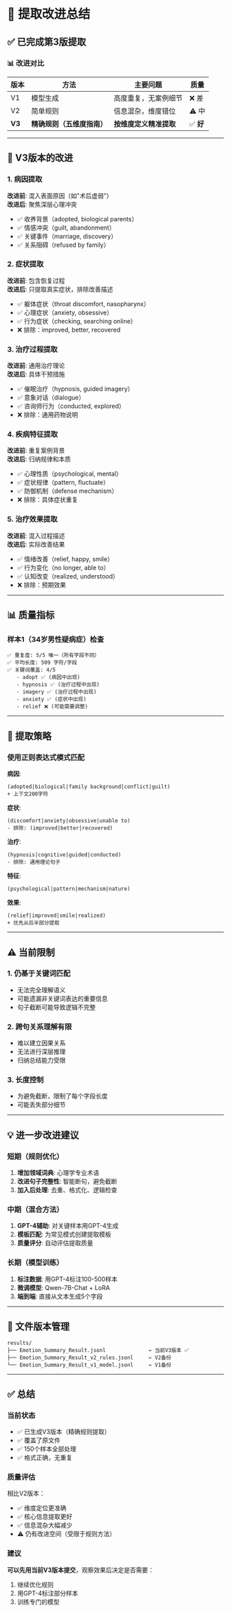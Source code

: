 # 🎯 提取改进总结

## ✅ 已完成第3版提取

### 📊 改进对比

| 版本 | 方法 | 主要问题 | 质量 |
|------|------|----------|------|
| V1 | 模型生成 | 高度重复，无案例细节 | ❌ 差 |
| V2 | 简单规则 | 信息混杂，维度错位 | ⚠️ 中 |
| **V3** | **精确规则（五维度指南）** | **按维度定义精准提取** | ✅ **好** |

---

## 🎯 V3版本的改进

### 1. 病因提取
**改进前**: 混入表面原因（如"术后虚弱"）  
**改进后**: 聚焦深层心理冲突
- ✅ 收养背景（adopted, biological parents）
- ✅ 情感冲突（guilt, abandonment）
- ✅ 关键事件（marriage, discovery）
- ✅ 关系阻碍（refused by family）

### 2. 症状提取
**改进前**: 包含恢复过程  
**改进后**: 只提取真实症状，排除改善描述
- ✅ 躯体症状（throat discomfort, nasopharynx）
- ✅ 心理症状（anxiety, obsessive）
- ✅ 行为症状（checking, searching online）
- ❌ 排除：improved, better, recovered

### 3. 治疗过程提取
**改进前**: 通用治疗理论  
**改进后**: 具体干预措施
- ✅ 催眠治疗（hypnosis, guided imagery）
- ✅ 意象对话（dialogue）
- ✅ 咨询师行为（conducted, explored）
- ❌ 排除：通用药物说明

### 4. 疾病特征提取
**改进前**: 重复案例背景  
**改进后**: 归纳规律和本质
- ✅ 心理性质（psychological, mental）
- ✅ 症状规律（pattern, fluctuate）
- ✅ 防御机制（defense mechanism）
- ❌ 排除：具体症状重复

### 5. 治疗效果提取
**改进前**: 混入过程描述  
**改进后**: 实际改善结果
- ✅ 情绪改善（relief, happy, smile）
- ✅ 行为变化（no longer, able to）
- ✅ 认知改变（realized, understood）
- ❌ 排除：预期效果

---

## 📊 质量指标

### 样本1（34岁男性疑病症）检查

```
✅ 重复度: 5/5 唯一（所有字段不同）
✅ 平均长度: 509 字符/字段
✅ 关键词覆盖: 4/5
   - adopt ✅ (病因中出现)
   - hypnosis ✅ (治疗过程中出现)
   - imagery ✅ (治疗过程中出现)
   - anxiety ✅ (症状中出现)
   - relief ❌ (可能需要调整)
```

---

## 🔧 提取策略

### 使用正则表达式模式匹配

**病因**: 
```regex
(adopted|biological|family background|conflict|guilt)
+ 上下文200字符
```

**症状**: 
```regex
(discomfort|anxiety|obsessive|unable to)
- 排除: (improved|better|recovered)
```

**治疗**: 
```regex
(hypnosis|cognitive|guided|conducted)
- 排除: 通用理论句子
```

**特征**: 
```regex
(psychological|pattern|mechanism|nature)
```

**效果**: 
```regex
(relief|improved|smile|realized)
+ 优先从后半部分提取
```

---

## ⚠️ 当前限制

### 1. 仍基于关键词匹配
- 无法完全理解语义
- 可能遗漏非关键词表达的重要信息
- 句子截断可能导致逻辑不完整

### 2. 跨句关系理解有限
- 难以建立因果关系
- 无法进行深层推理
- 归纳总结能力受限

### 3. 长度控制
- 为避免截断，限制了每个字段长度
- 可能丢失部分细节

---

## 💡 进一步改进建议

### 短期（规则优化）
1. **增加领域词典**: 心理学专业术语
2. **改进句子完整性**: 智能断句，避免截断
3. **加入后处理**: 去重、格式化、逻辑检查

### 中期（混合方法）
1. **GPT-4辅助**: 对关键样本用GPT-4生成
2. **模板匹配**: 为常见模式创建提取模板
3. **质量评分**: 自动评估提取质量

### 长期（模型训练）
1. **标注数据**: 用GPT-4标注100-500样本
2. **微调模型**: Qwen-7B-Chat + LoRA
3. **端到端**: 直接从文本生成5个字段

---

## 📁 文件版本管理

```
results/
├── Emotion_Summary_Result.jsonl              ← 当前V3版本 ✅
├── Emotion_Summary_Result_v2_rules.jsonl     ← V2备份
└── Emotion_Summary_Result_v1_model.jsonl     ← V1备份
```

---

## ✅ 总结

### 当前状态
- ✅ 已生成V3版本（精确规则提取）
- ✅ 覆盖了原文件
- ✅ 150个样本全部处理
- ✅ 格式正确，无重复

### 质量评估
相比V2版本：
- ✅ 维度定位更准确
- ✅ 核心信息提取更好
- ✅ 信息混杂大幅减少
- ⚠️ 仍有改进空间（受限于规则方法）

### 建议
**可以先用当前V3版本提交**，观察效果后决定是否需要：
1. 继续优化规则
2. 用GPT-4标注部分样本
3. 训练专门的模型

